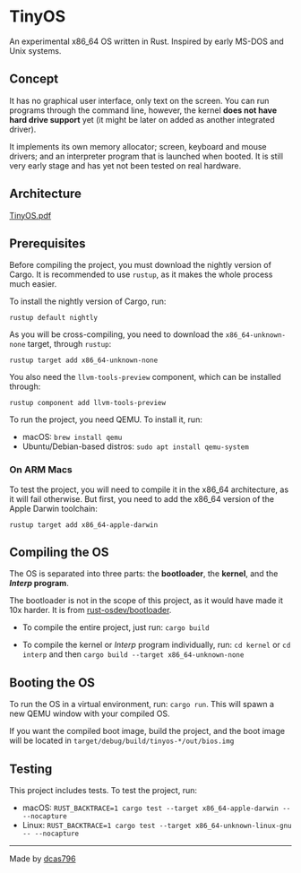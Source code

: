 # TinyOS

An experimental x86_64 OS written in Rust. Inspired by early MS-DOS and Unix systems.

## Concept

It has no graphical user interface, only text on the screen. You can run programs through the command line,
however, the kernel **does not have hard drive support** yet (it might be later on added as another integrated driver).

It implements its own memory allocator; screen, keyboard and mouse drivers; and an interpreter program that is launched
when booted. It is still very early stage and has yet not been tested on real hardware.

## Architecture
[TinyOS.pdf](images/TinyOS.pdf)

## Prerequisites

Before compiling the project, you must download the nightly version of Cargo.
It is recommended to use `rustup`, as it makes the whole process much easier.

To install the nightly version of Cargo, run:

`rustup default nightly`

As you will be cross-compiling, you need to download the `x86_64-unknown-none` target, through `rustup`:

`rustup target add x86_64-unknown-none`

You also need the `llvm-tools-preview` component, which can be installed through:

`rustup component add llvm-tools-preview`

To run the project, you need QEMU. To install it, run:
- macOS: `brew install qemu`
- Ubuntu/Debian-based distros: `sudo apt install qemu-system`

### On ARM Macs

To test the project, you will need to compile it in the x86_64 architecture, as it will fail otherwise.
But first, you need to add the x86_64 version of the Apple Darwin toolchain:

`rustup target add x86_64-apple-darwin`


## Compiling the OS

The OS is separated into three parts: the **bootloader**, the **kernel**, and the **_Interp_ program**.

The bootloader is not in the scope of this project, as it would have made it 10x harder.
It is from [rust-osdev/bootloader](https://github.com/rust-osdev/bootloader).

- To compile the entire project, just run: `cargo build`

- To compile the kernel or _Interp_ program individually, run:
`cd kernel` or `cd interp` and then `cargo build --target x86_64-unknown-none`

## Booting the OS

To run the OS in a virtual environment, run: `cargo run`.
This will spawn a new QEMU window with your compiled OS.

If you want the compiled boot image, build the project, and the boot image will be located in `target/debug/build/tinyos-*/out/bios.img`

## Testing

This project includes tests. To test the project, run:
- macOS: `RUST_BACKTRACE=1 cargo test --target x86_64-apple-darwin -- --nocapture`
- Linux: `RUST_BACKTRACE=1 cargo test --target x86_64-unknown-linux-gnu -- --nocapture`

---

Made by [dcas796](https://dcas796.github.com/)

